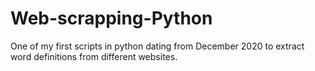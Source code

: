 # Web-scrapping-Python
One of my first scripts in python dating from December 2020 to extract word definitions from different websites.
